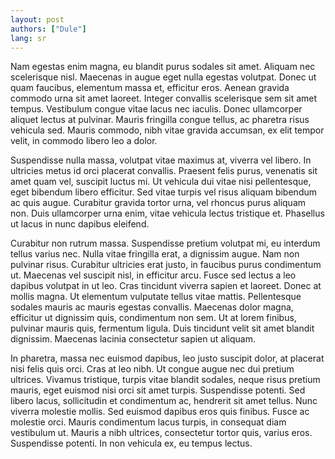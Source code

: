 ```yaml
---
layout: post
authors: ["Dule"]
lang: sr
---
```


Nam egestas enim magna, eu blandit purus sodales sit amet. Aliquam nec scelerisque nisl. Maecenas in augue eget nulla egestas volutpat. Donec ut quam faucibus, elementum massa et, efficitur eros. Aenean gravida commodo urna sit amet laoreet. Integer convallis scelerisque sem sit amet tempus. Vestibulum congue vitae lacus nec iaculis. Donec ullamcorper aliquet lectus at pulvinar. Mauris fringilla congue tellus, ac pharetra risus vehicula sed. Mauris commodo, nibh vitae gravida accumsan, ex elit tempor velit, in commodo libero leo a dolor.

Suspendisse nulla massa, volutpat vitae maximus at, viverra vel libero. In ultricies metus id orci placerat convallis. Praesent felis purus, venenatis sit amet quam vel, suscipit luctus mi. Ut vehicula dui vitae nisi pellentesque, eget bibendum libero efficitur. Sed vitae turpis vel risus aliquam bibendum ac quis augue. Curabitur gravida tortor urna, vel rhoncus purus aliquam non. Duis ullamcorper urna enim, vitae vehicula lectus tristique et. Phasellus ut lacus in nunc dapibus eleifend.

Curabitur non rutrum massa. Suspendisse pretium volutpat mi, eu interdum tellus varius nec. Nulla vitae fringilla erat, a dignissim augue. Nam non pulvinar risus. Curabitur ultricies erat justo, in faucibus purus condimentum ut. Maecenas vel suscipit nisl, in efficitur arcu. Fusce sed lectus a leo dapibus volutpat in ut leo. Cras tincidunt viverra sapien et laoreet. Donec at mollis magna. Ut elementum vulputate tellus vitae mattis. Pellentesque sodales mauris ac mauris egestas convallis. Maecenas dolor magna, efficitur ut dignissim quis, condimentum non sem. Ut at lorem finibus, pulvinar mauris quis, fermentum ligula. Duis tincidunt velit sit amet blandit dignissim. Maecenas lacinia consectetur sapien ut aliquam.

In pharetra, massa nec euismod dapibus, leo justo suscipit dolor, at placerat nisi felis quis orci. Cras at leo nibh. Ut congue augue nec dui pretium ultrices. Vivamus tristique, turpis vitae blandit sodales, neque risus pretium mauris, eget euismod nisi orci sit amet turpis. Suspendisse potenti. Sed libero lacus, sollicitudin et condimentum ac, hendrerit sit amet tellus. Nunc viverra molestie mollis. Sed euismod dapibus eros quis finibus. Fusce ac molestie orci. Mauris condimentum lacus turpis, in consequat diam vestibulum ut. Mauris a nibh ultrices, consectetur tortor quis, varius eros. Suspendisse potenti. In non vehicula ex, eu tempus lectus.
